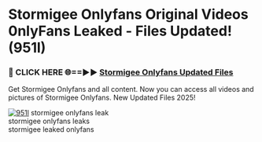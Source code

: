 # Stormigee Onlyfans Original Videos 0nlyFans Leaked - Files Updated! (951l)

<h3>🔴 CLICK HERE 🌐==►► <a href="https://tinyurl.com/ms9xzufz" rel="nofollow">Stormigee Onlyfans Updated Files</a></h3>

Get Stormigee Onlyfans and all content. Now you can access all videos and pictures of Stormigee Onlyfans. New Updated Files 2025!

[![951l](https://i.imgur.com/ppqm5kG.gif)](https://tinyurl.com/ms9xzufz)
stormigee onlyfans leak<br>
stormigee onlyfans leaks<br>
stormigee leaked onlyfans